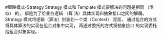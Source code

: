 #策略模式-Strategy
    Strategy 模式和 Template 模式要解决的问题是相同 （类似） 的， 都是为了给业务逻辑 （算
    法）具体实现和抽象接口之间的解耦。Strategy 模式将逻辑（算法）封装到一个类（Context）
    里面， 通过组合的方式将具体算法的实现在组合对象中实现， 再通过委托的方式将抽象接口
    的实现委托给组合对象实现。



